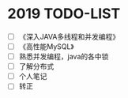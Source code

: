 # 2019 TODO-LIST
- [ ] 《深入JAVA多线程和并发编程》
- [ ] 《高性能MySQL》
- [ ]  熟悉并发编程，java的各中锁
- [ ]  了解分布式
- [ ]  个人笔记
- [ ]  转正

